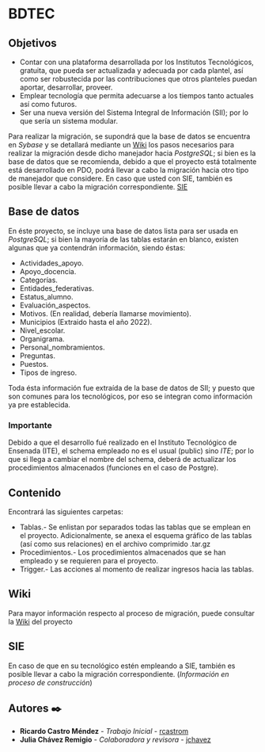# BDTEC
## Objetivos
* Contar con una plataforma desarrollada por los Institutos Tecnológicos, gratuita, que pueda ser actualizada y adecuada por cada plantel, así como 
ser robustecida por las contribuciones que otros planteles puedan aportar, desarrollar, proveer.
* Emplear tecnología que permita adecuarse a los tiempos tanto actuales así como futuros.
* Ser una nueva versión del Sistema Integral de Información (SII); por lo que sería un sistema modular.

Para realizar la migración, se supondrá que la base de datos se encuentra en _Sybase_ y se detallará mediante un [Wiki](#wiki) los pasos necesarios para 
realizar la migración desde dicho manejador hacia _PostgreSQL_; si bien es la base de datos que se recomienda, debido a que el proyecto está totalmente está 
desarrollado en PDO, podrá llevar a cabo la migración hacia otro tipo de manejador que considere.
En caso que usted con SIE, también es posible llevar a cabo la migración correspondiente. [SIE](#sie)

## Base de datos
En éste proyecto, se incluye una base de datos lista para ser usada en _PostgreSQL_; si bien la mayoría de las tablas estarán en blanco, existen algunas que ya contendrán información, siendo éstas:
* Actividades_apoyo. 
* Apoyo_docencia.
* Categorías.
* Entidades_federativas. 
* Estatus_alumno.
* Evaluación_aspectos.
* Motivos. (En realidad, debería llamarse movimiento).
* Municipios (Extraido hasta el año 2022).
* Nivel_escolar.
* Organigrama.
* Personal_nombramientos. 
* Preguntas.
* Puestos. 
* Tipos de ingreso.

Toda ésta información fue extraída de la base de datos de SII; y puesto que son comunes para los tecnológicos, por eso se integran como información ya pre establecida.

### Importante
Debido a que el desarrollo fué realizado en el Instituto Tecnológico de Ensenada (ITE), el schema empleado no es el usual (public) sino _ITE_; por lo que si 
llega a cambiar el nombre del schema, deberá de actualizar los procedimientos almacenados (funciones en el caso de Postgre).


## Contenido
Encontrará las siguientes carpetas:
* Tablas.- Se enlistan por separados todas las tablas que se emplean en el proyecto. Adicionalmente, se anexa el esquema gráfico de las tablas (así como sus relaciones) en el archivo comprimido .tar.gz
* Procedimientos.- Los procedimientos almacenados que se han empleado y se requieren para el proyecto.
* Trigger.- Las acciones al momento de realizar ingresos hacia las tablas.

## Wiki
Para mayor información respecto al proceso de migración, puede consultar la [Wiki](https://github.com/rcastrom/bdtec/wiki/Migrar) del proyecto

## SIE
En caso de que en su tecnológico estén empleando a SIE, también es posible llevar a cabo la migración correspondiente. (_Información en proceso de construcción_)

## Autores ✒️

* **Ricardo Castro Méndez** - *Trabajo Inicial* - [rcastrom](https://github.com/rcastrom)
* **Julia Chávez Remigio** - *Colaboradora y revisora* - [jchavez](mailto:jchavez@ite.edu.mx)


